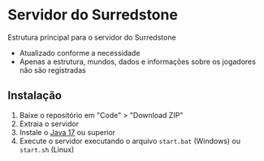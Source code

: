 # Servidor do Surredstone

Estrutura principal para o servidor do Surredstone

- Atualizado conforme a necessidade
- Apenas a estrutura, mundos, dados e informações sobre os jogadores não são registradas

## Instalação

1. Baixe o repositório em "Code" > "Download ZIP"
2. Extraia o servidor
3. Instale o [Java 17](https://www.oracle.com/br/java/technologies/downloads/#java17) ou superior
4. Execute o servidor executando o arquivo `start.bat` (Windows) ou `start.sh` (Linux)